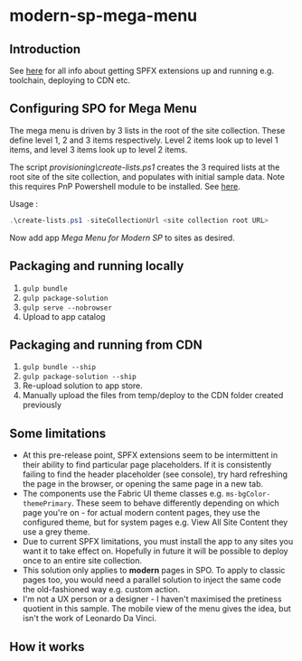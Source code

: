 # modern-sp-mega-menu

## Introduction

See [here](https://dev.office.com/sharepoint/docs/spfx/extensions/overview-extensions) for all info about getting SPFX extensions up and running e.g. toolchain, deploying to CDN etc.

## Configuring SPO for Mega Menu
The mega menu is driven by 3 lists in the root of the site collection. These define level 1, 2 and 3 items respectively. Level 2 items look up to level 1 items, and level 3 items look up to level 2 items.

The script *provisioning\create-lists.ps1* creates the 3 required lists at the root site of the site collection, and populates with initial sample data. Note this requires PnP Powershell module to be installed. See [here](https://github.com/SharePoint/PnP-PowerShell).

Usage :

```powershell
.\create-lists.ps1 -siteCollectionUrl <site collection root URL>
```

Now add app *Mega Menu for Modern SP* to sites as desired.

## Packaging and running locally

1. `gulp bundle`
2. `gulp package-solution`
3. `gulp serve --nobrowser`
4. Upload to app catalog

## Packaging and running from CDN

1. `gulp bundle --ship`
2. `gulp package-solution --ship`
3. Re-upload solution to app store.
4. Manually upload the files from temp/deploy to the CDN folder created previously 

## Some limitations
- At this pre-release point, SPFX extensions seem to be intermittent in their ability to find particular page placeholders. If it is consistently failing to find the header placeholder (see console), try hard refreshing the page in the browser, or opening the same page in a new tab.
- The components use the Fabric UI theme classes e.g. `ms-bgColor-themePrimary`. These seem to behave differently depending on which page you're on - for actual modern content pages, they use the configured theme, but for system pages e.g. View All Site Content they use a grey theme.
- Due to current SPFX limitations, you must install the app to any sites you want it to take effect on. Hopefully in future it will be possible to deploy once to an entire site collection.
- This solution only applies to **modern** pages in SPO. To apply to classic pages too, you would need a parallel solution to inject the
same code the old-fashioned way e.g. custom action.
- I'm not a UX person or a designer - I haven't maximised the pretiness quotient in this sample. The mobile view of the menu gives the idea, but isn't the work of Leonardo Da Vinci.

## How it works

